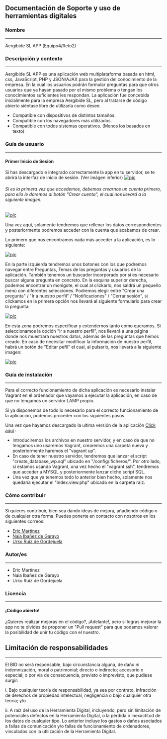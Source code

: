 ## Documentación de Soporte y uso de herramientas digitales

### Nombre
---
Aergibide SL APP (Equipo4/Reto2)

### Descripción y contexto
---
Aergibide SL APP es una aplicación web multiplataforma basada en html, css, JavaScript, PHP y JSON/AJAX para la gestión del conocimiento de la empresa. En la cual los usuarios podrán formular preguntas para que otros usuarios que ya hayan pasado por el mismo problema o tengan los conocimientos suficientes les respondan. La aplicación fue concebida inicialmente para la empresa Aergibide SL, pero al tratarse de código abierto siéntase libre de utilizarla como desee.

  - Compatible con dispositivos de distintos tamaños.
  - Compatible con los navegadores más utilizados.
  - Compatible con todos sistemas operativos. (Menos los basados en texto)

### Guía de usuario
---

#### Primer Inicio de Sesión

Si has descargado e integrado correctamente la app en tu servidor, se te abrirá la interfaz de inicio de sesión. (Ver imágen inferior)
[![pic](https://i.imgur.com/RmtMNP7.png)]()

###### Si es la primera vez que accedemos, debemos crearnos un cuenta primero, para ello le daremos al botón "Crear cuenta", el cual nos llevará a la siguiente imagen.

[![pic](https://i.imgur.com/VNQdIW9.png)]()

Una vez aquí, solamente tendremos que rellenar los datos correspondientes y posteriormente podremos acceder con la cuenta que acabamos de crear.

Lo primero que nos encontramos nada más acceder a la aplicación, es lo siguiente:

[![pic](https://i.imgur.com/a7tcPJ8.png)]()

En la parte izquierda tendremos unos botones con los que podremos navegar entre Preguntas, Temas de las preguntas y usuarios de la aplicación. También tenemos un buscador incorporado por si es necesario buscar alguna pregunta en concreto. En la esquina superior derecha, podemos encontrar un monigote, el cual al clickarlo, nos saldrá un pequeño menú con diferentes selecciones. Podremos elegir entre "Crear una pregunta" / "Ir a nuestro perfil" / "Notificaciones" / "Cerrar sesión", si clickamos en la primera opción nos llevará al siguiente formulario para crear la pregunta:

[![pic](https://i.imgur.com/QJo5q9z.png)]()

En esta zona podremos especificar y extendernos tanto como queramos. Si seleccionamos la opción "Ir a nuestro perfil", nos llevará a una página donde nos muestrará nuestros datos, además de las preguntas que hemos creado. En caso de necesitar modificar la información de nuestro perfil, habrá un botón de "Editar pefil" el cual, al pulsarlo, nos llevará a la siguiente imagen:

[![pic](https://i.imgur.com/6pxfMng.png)]()
 	
### Guía de instalación
---
Para el correcto funcionamiento de dicha aplicación es necesario instalar Vagrant en el ordenador que vayamos a ejecutar la aplicación, en caso de que no tengamos un servidor LAMP propio.

Si ya disponemos de todo lo necesario para el correcto funcionamiento de la aplicación, podemos proceder con los siguientes pasos.

Una vez que hayamos descargado la ultima versión de la aplicación [Click aquí](https://github.com/NaiaIbanezdeGarayo/Equipo04-Reto02/tree/main) :
- Introduciremos los archivos en nuestro servidor, y en caso de que no tengamos uno usaremos Vagrant, crearemos una carpeta nueva y posteriormente haremos el "vagrant up".
- En caso de tener nuestro servidor, tendremos que lanzar el script "create_database_wp.sql" ubicado en "/config/.ficheros/". Por otro lado, si estamos usando Vagrant, una vez hecho el "vagrant ssh", tendremos que acceder a MYSQL y posteriormente lanzar dicho script SQL.
- Una vez que ya tenemos todo lo anterior bien hecho, solamente nos quedaría ejecutar el "index.view.php" ubicado en la carpeta raiz.

### Cómo contribuir
---
Si quieres contribuir, bien sea dando ideas de mejora, añadiendo código o de cualquier otra forma. Puedes ponerte en contacto con nosotros en los siguientes correos:
  - [Eric Martínez](mailto:eric.martinez@ikasle.egibide.org?subject=[GitHub]%Aergibide%SL%APP:%Contribuir)
  - [Naia Ibañez de Garayo](mailto:naia.ibanezdegarayo@ikasle.egibide.org?subject=[GitHub]%Aergibide%SL%APP:%Contribuir)
  - [Urko Ruiz de Gordejuela](mailto:urko.ruizdegordejuela@ikasle.egibide.org?subject=[GitHub]%Aergibide%SL%APP:%Contribuir)

### Autor/es
---
  - Eric Martínez
  - Naia Ibañez de Garayo
  - Urko Ruiz de Gordejuela
  
### Licencia 
---
#### ¡Código abierto!

¿Quieres realizar mejoras en el código?, ¡Adelante!, pero si logras mejorar la app no te olvides de proponer un "Pull request" para que podamos valorar la posibilidad de unir tu código con el nuestro.

## Limitación de responsabilidades
---

El BID no será responsable, bajo circunstancia alguna, de daño ni indemnización, moral o patrimonial; directo o indirecto; accesorio o especial; o por vía de consecuencia, previsto o imprevisto, que pudiese surgir:

i. Bajo cualquier teoría de responsabilidad, ya sea por contrato, infracción de derechos de propiedad intelectual, negligencia o bajo cualquier otra teoría; y/o

ii. A raíz del uso de la Herramienta Digital, incluyendo, pero sin limitación de potenciales defectos en la Herramienta Digital, o la pérdida o inexactitud de los datos de cualquier tipo. Lo anterior incluye los gastos o daños asociados a fallas de comunicación y/o fallas de funcionamiento de ordenadores, vinculados con la utilización de la Herramienta Digital.